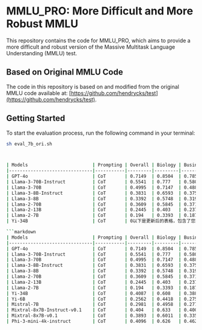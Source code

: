 # MMLU_PRO: More Difficult and More Robust MMLU

This repository contains the code for MMLU_PRO, which aims to provide a more difficult and robust version of the Massive Multitask Language Understanding (MMLU) test.

## Based on Original MMLU Code

The code in this repository is based on and modified from the original MMLU code available at:
[https://github.com/hendrycks/test](https://github.com/hendrycks/test).

## Getting Started

To start the evaluation process, run the following command in your terminal:

```sh
sh eval_7b_ori.sh



| Models                        | Prompting | Overall | Biology | Business | Chemistry | ComputerScience | Economics | Engineering | Health | History | Law   | Math  | Philosophy | Physics | Psychology | Other |
|-------------------------------|-----------|---------|---------|----------|-----------|------------------|-----------|-------------|--------|---------|-------|-------|------------|---------|------------|-------|
| GPT-4o                        | CoT       | 0.7149  | 0.8504  | 0.7852   | 0.7428    | 0.7512           | 0.784     | 0.5401      | 0.7152 | 0.6718  | 0.5393| 0.762 | 0.6947     | 0.7355  | 0.7726     | 0.7091|
| Llama-3-70B-Instruct          | CoT       | 0.5541  | 0.777   | 0.5804   | 0.4733    | 0.61             | 0.676     | 0.4146      | 0.6582 | 0.5615  | 0.4036| 0.5232| 0.5479     | 0.4962  | 0.6834     | 0.5679|
| Llama-3-70B                   | CoT       | 0.4995  | 0.7147  | 0.4887   | 0.3893    | 0.5359           | 0.6074    | 0.3086      | 0.5903 | 0.5103  | 0.3241| 0.4731| 0.5793     | 0.4863  | 0.6736     | 0.5456|
| Llama-3-8B-Instruct           | CoT       | 0.3831  | 0.6593  | 0.3756   | 0.2686    | 0.3852           | 0.4994    | 0.2963      | 0.457  | 0.3667  | 0.2491| 0.339 | 0.3562     | 0.3239  | 0.5526     | 0.414 |
| Llama-3-8B                    | CoT       | 0.3392  | 0.5748  | 0.3191   | 0.2318    | 0.3517           | 0.4309    | 0.2644      | 0.4036 | 0.3513  | 0.1964| 0.2903| 0.3601     | 0.2927  | 0.5049     | 0.3822|
| Llama-2-70B                   | CoT       | 0.3609  | 0.5845  | 0.3719   | 0.2222    | 0.3541           | 0.4623    | 0.2366      | 0.4024 | 0.4103  | 0.2696| 0.2668| 0.4364     | 0.2873  | 0.5672     | 0.4565|
| Llama-2-13B                   | CoT       | 0.2445  | 0.403   | 0.2374   | 0.1584    | 0.2297           | 0.3124    | 0.1955      | 0.2897 | 0.2462  | 0.1661| 0.1592| 0.2877     | 0.1951  | 0.3973     | 0.3174|
| Llama-2-7B                    | CoT       | 0.194   | 0.3393  | 0.1872   | 0.1277    | 0.1699           | 0.2962    | 0.1358      | 0.2242 | 0.1846  | 0.1634| 0.1231| 0.2172     | 0.1555  | 0.3142     | 0.1985|
| Yi-34B                        | CoT       | 0以下是更新后的表格，包含了您提供的所有数据：

```markdown
| Models                        | Prompting | Overall | Biology | Business | Chemistry | ComputerScience | Economics | Engineering | Health | History | Law   | Math  | Philosophy | Physics | Psychology | Other |
|-------------------------------|-----------|---------|---------|----------|-----------|------------------|-----------|-------------|--------|---------|-------|-------|------------|---------|------------|-------|
| GPT-4o                        | CoT       | 0.7149  | 0.8504  | 0.7852   | 0.7428    | 0.7512           | 0.784     | 0.5401      | 0.7152 | 0.6718  | 0.5393| 0.762 | 0.6947     | 0.7355  | 0.7726     | 0.7091|
| Llama-3-70B-Instruct          | CoT       | 0.5541  | 0.777   | 0.5804   | 0.4733    | 0.61             | 0.676     | 0.4146      | 0.6582 | 0.5615  | 0.4036| 0.5232| 0.5479     | 0.4962  | 0.6834     | 0.5679|
| Llama-3-70B                   | CoT       | 0.4995  | 0.7147  | 0.4887   | 0.3893    | 0.5359           | 0.6074    | 0.3086      | 0.5903 | 0.5103  | 0.3241| 0.4731| 0.5793     | 0.4863  | 0.6736     | 0.5456|
| Llama-3-8B-Instruct           | CoT       | 0.3831  | 0.6593  | 0.3756   | 0.2686    | 0.3852           | 0.4994    | 0.2963      | 0.457  | 0.3667  | 0.2491| 0.339 | 0.3562     | 0.3239  | 0.5526     | 0.414 |
| Llama-3-8B                    | CoT       | 0.3392  | 0.5748  | 0.3191   | 0.2318    | 0.3517           | 0.4309    | 0.2644      | 0.4036 | 0.3513  | 0.1964| 0.2903| 0.3601     | 0.2927  | 0.5049     | 0.3822|
| Llama-2-70B                   | CoT       | 0.3609  | 0.5845  | 0.3719   | 0.2222    | 0.3541           | 0.4623    | 0.2366      | 0.4024 | 0.4103  | 0.2696| 0.2668| 0.4364     | 0.2873  | 0.5672     | 0.4565|
| Llama-2-13B                   | CoT       | 0.2445  | 0.403   | 0.2374   | 0.1584    | 0.2297           | 0.3124    | 0.1955      | 0.2897 | 0.2462  | 0.1661| 0.1592| 0.2877     | 0.1951  | 0.3973     | 0.3174|
| Llama-2-7B                    | CoT       | 0.194   | 0.3393  | 0.1872   | 0.1277    | 0.1699           | 0.2962    | 0.1358      | 0.2242 | 0.1846  | 0.1634| 0.1231| 0.2172     | 0.1555  | 0.3142     | 0.1985|
| Yi-34B                        | CoT       | 0.4087  | 0.608   | 0.3882   | 0.2773    | 0.4211           | 0.525     | 0.3138      | 0.5164 | 0.4744  | 0.2893 | 0.325  | 0.4384    | 0.3255  | 0.588      | 0.5042|
| Yi-6B                         | CoT       | 0.2562  | 0.4418  | 0.2751   | 0.1347    | 0.2392           | 0.3484    | 0.1924      | 0.3103 | 0.2667  | 0.1875 | 0.1842 | 0.3033    | 0.1845  | 0.3888     | 0.327 |
| Mistral-7B                    | CoT       | 0.2981  | 0.4958  | 0.2776   | 0.1977    | 0.3062           | 0.3775    | 0.2346      | 0.3455 | 0.2974  | 0.1839 | 0.2439 | 0.3483    | 0.25    | 0.4658     | 0.3418|
| Mixtral-8x7B-Instruct-v0.1    | CoT       | 0.404   | 0.633   | 0.4008   | 0.3141    | 0.4043           | 0.5192    | 0.2695      | 0.463  | 0.3897  | 0.2884 | 0.3478 | 0.4481    | 0.3636  | 0.5611     | 0.4416|
| Mixtral-8x7B-v0.1             | CoT       | 0.3893  | 0.6011  | 0.3354   | 0.2782    | 0.4522           | 0.4971    | 0.2716      | 0.4448 | 0.4256  | 0.2616 | 0.3368 | 0.4384    | 0.3613  | 0.5489     | 0.4406|
| Phi-3-mini-4k-instruct        | CoT       | 0.4096  | 0.626   | 0.4623   | 0.308     | 0.4043           | 0.5668    | 0.2346      | 0.4715 | 0.3615  | 0.2848 | 0.3817 | 0.3953    | 0.3537  | 0.6015     | 0.4352|









